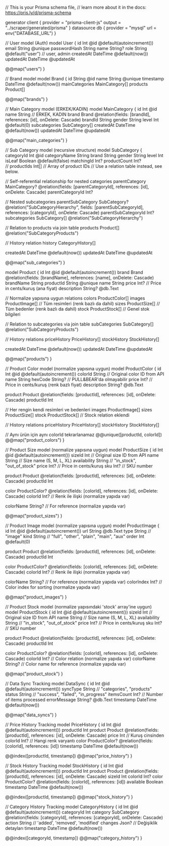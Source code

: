 // This is your Prisma schema file,
// learn more about it in the docs: https://pris.ly/d/prisma-schema

generator client {
provider = "prisma-client-js"
output = "../scraper/generated/prisma"
}
datasource db {
provider = "mysql"
url = env("DATABASE_URL")
}

// User model (Auth)
model User {
id Int @id @default(autoincrement())
email String @unique
passwordHash String
name String?
role String @default("user") // user, admin
createdAt DateTime @default(now())
updatedAt DateTime @updatedAt

@@map("users")
}

// Brand model
model Brand {
id String @id
name String @unique
timestamp DateTime @default(now())
mainCategories MainCategory[]
products Product[]

@@map("brands")
}

// Main Category model (ERKEK/KADIN)
model MainCategory {
id Int @id
name String // ERKEK, KADIN
brand Brand @relation(fields: [brandId], references: [id], onDelete: Cascade)
brandId String
gender String
level Int @default(0)
subcategories SubCategory[]
createdAt DateTime @default(now())
updatedAt DateTime @updatedAt

@@map("main_categories")
}

// Sub Category model (recursive structure)
model SubCategory {
categoryId Int @id
categoryName String
brand String
gender String
level Int
isLeaf Boolean @default(false)
matchingId Int?
productCount Int?  
 // productIds Int[] // Array of product IDs
// Use a relation table instead, see below.

// Self-referential relationship for nested categories
parentCategory MainCategory? @relation(fields: [parentCategoryId], references: [id], onDelete: Cascade)
parentCategoryId Int?

// Nested subcategories
parentSubCategory SubCategory? @relation("SubCategoryHierarchy", fields: [parentSubCategoryId], references: [categoryId], onDelete: Cascade)
parentSubCategoryId Int?
subcategories SubCategory[] @relation("SubCategoryHierarchy")

// Relation to products via join table
products Product[] @relation("SubCategoryProducts")

// History relation
history CategoryHistory[]

createdAt DateTime @default(now())
updatedAt DateTime @updatedAt

@@map("sub_categories")
}

model Product {
id Int @id @default(autoincrement())
brand Brand @relation(fields: [brandName], references: [name], onDelete: Cascade)
brandName String
productId String @unique
name String
price Int? // Price in cents/kuruş (ana fiyat)
description String? @db.Text

// Normalize yapısına uygun relations
colors ProductColor[]
images ProductImage[] // Tüm resimleri (renk bazlı da dahil)
sizes ProductSize[] // Tüm bedenler (renk bazlı da dahil)
stock ProductStock[] // Genel stok bilgileri

// Relation to subcategories via join table
subCategories SubCategory[] @relation("SubCategoryProducts")

// History relations
priceHistory PriceHistory[]
stockHistory StockHistory[]

createdAt DateTime @default(now())
updatedAt DateTime @updatedAt

@@map("products")
}

// Product Color model (normalize yapısına uygun)
model ProductColor {
id Int @id @default(autoincrement())
colorId String // Original color ID from API
name String
hexCode String? // PULL&BEAR'da olmayabilir
price Int? // Price in cents/kuruş (renk bazlı fiyat)
description String? @db.Text

product Product @relation(fields: [productId], references: [id], onDelete: Cascade)
productId Int

// Her rengin kendi resimleri ve bedenleri
images ProductImage[]
sizes ProductSize[]
stock ProductStock[] // Stock relation eklendi

// History relations
priceHistory PriceHistory[]
stockHistory StockHistory[]

// Aynı ürün için aynı colorId tekrarlanamaz
@@unique([productId, colorId])
@@map("product_colors")
}

// Product Size model (normalize yapısına uygun)
model ProductSize {
id Int @id @default(autoincrement())
sizeId Int // Original size ID from API
name String // Size name (S, M, L, XL)
availability String // "in_stock", "out_of_stock"
price Int? // Price in cents/kuruş
sku Int? // SKU number

product Product @relation(fields: [productId], references: [id], onDelete: Cascade)
productId Int

color ProductColor? @relation(fields: [colorId], references: [id], onDelete: Cascade)
colorId Int? // Renk ile ilişki (normalize yapıda var)

colorName String? // For reference (normalize yapıda var)

@@map("product_sizes")
}

// Product Image model (normalize yapısına uygun)
model ProductImage {
id Int @id @default(autoincrement())
url String @db.Text
type String // "image"
kind String // "full", "other", "plain", "main", "aux"
order Int @default(0)

product Product @relation(fields: [productId], references: [id], onDelete: Cascade)
productId Int

color ProductColor? @relation(fields: [colorId], references: [id], onDelete: Cascade)
colorId Int? // Renk ile ilişki (normalize yapıda var)

colorName String? // For reference (normalize yapıda var)
colorIndex Int? // Color index for sorting (normalize yapıda var)

@@map("product_images")
}

// Product Stock model (normalize yapısındaki 'stock' array'ine uygun)
model ProductStock {
id Int @id @default(autoincrement())
sizeId Int // Original size ID from API
name String // Size name (S, M, L, XL)
availability String // "in_stock", "out_of_stock"
price Int? // Price in cents/kuruş
sku Int? // SKU number

product Product @relation(fields: [productId], references: [id], onDelete: Cascade)
productId Int

color ProductColor? @relation(fields: [colorId], references: [id], onDelete: Cascade)
colorId Int? // Color relation (normalize yapıda var)
colorName String? // Color name for reference (normalize yapıda var)

@@map("product_stock")
}

// Data Sync Tracking
model DataSync {
id Int @id @default(autoincrement())
syncType String // "categories", "products"
status String // "success", "failed", "in_progress"
itemsCount Int? // Number of items processed
errorMessage String? @db.Text
timestamp DateTime @default(now())

@@map("data_syncs")
}

// Price History Tracking
model PriceHistory {
id Int @id @default(autoincrement())
productId Int
product Product @relation(fields: [productId], references: [id], onDelete: Cascade)
price Int // Kuruş cinsinden
colorId Int? // Hangi renk varyantı
color ProductColor? @relation(fields: [colorId], references: [id])
timestamp DateTime @default(now())

@@index([productId, timestamp])
@@map("price_history")
}

// Stock History Tracking
model StockHistory {
id Int @id @default(autoincrement())
productId Int
product Product @relation(fields: [productId], references: [id], onDelete: Cascade)
sizeId Int
colorId Int?
color ProductColor? @relation(fields: [colorId], references: [id])
available Boolean
timestamp DateTime @default(now())

@@index([productId, timestamp])
@@map("stock_history")
}

// Category History Tracking
model CategoryHistory {
id Int @id @default(autoincrement())
categoryId Int
category SubCategory @relation(fields: [categoryId], references: [categoryId], onDelete: Cascade)
action String // 'added', 'removed', 'modified'
changes Json? // Değişiklik detayları
timestamp DateTime @default(now())

@@index([categoryId, timestamp])
@@map("category_history")
}
